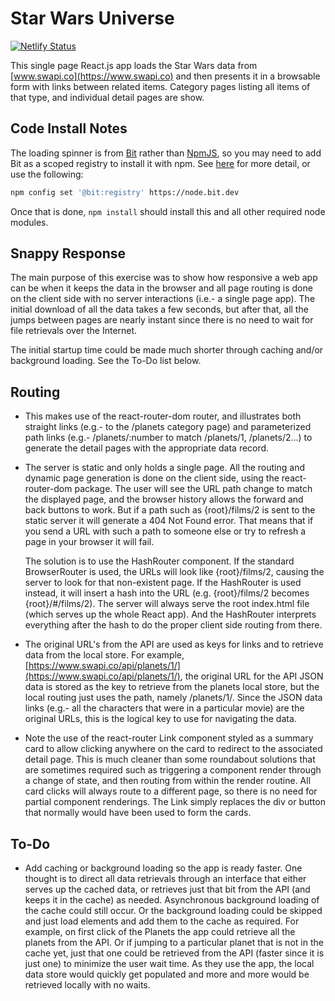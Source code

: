 # Star Wars Universe

[![Netlify Status](https://api.netlify.com/api/v1/badges/f714239b-e988-4410-a8e5-983746a538f4/deploy-status)](https://app.netlify.com/sites/youthful-perlman-13e655/deploys)

This single page React.js app loads the Star Wars data from [www.swapi.co](https://www.swapi.co) and then presents it in a browsable form with links between related items.  Category pages listing all items of that type, and individual detail pages are show.

## Code Install Notes

The loading spinner is from [Bit](https://bit.dev/) rather than [NpmJS](https://www.npmjs.com/), so you may need to add Bit as a scoped registry to install it with npm.  See [here](https://docs.bit.dev/docs/installing-components.html) for more detail, or use the following:

```bash
npm config set '@bit:registry' https://node.bit.dev
```

Once that is done, ```npm install``` should install this and all other required node modules.

## Snappy Response

The main purpose of this exercise was to show how responsive a web app can be when it keeps the data in the browser and all page routing is done on the client side with no server interactions (i.e.- a single page app).  The initial download of all the data takes a few seconds, but after that, all the jumps between pages are nearly instant since there is no need to wait for file retrievals over the Internet.

The initial startup time could be made much shorter through caching and/or background loading.  See the To-Do list below.

## Routing

- This makes use of the react-router-dom router, and illustrates both straight links (e.g.- to the /planets category page) and parameterized path links (e.g.- /planets/:number to match /planets/1, /planets/2...) to generate the detail pages with the appropriate data record.

- The server is static and only holds a single page.  All the routing and dynamic page generation is done on the client side, using the react-router-dom package.  The user will see the URL path change to match the displayed page, and the browser history allows the forward and back buttons to work.  But if a path such as {root}/films/2 is sent to the static server it will generate a 404 Not Found error.  That means that if you send a URL with such a path to someone else or try to refresh a page in your browser it will fail.

  The solution is to use the HashRouter component.  If the standard BrowserRouter is used, the URLs will look like {root}/films/2, causing the server to look for that non-existent page.  If the HashRouter is used instead, it will insert a hash into the URL (e.g. {root}/films/2 becomes {root}/#/films/2).  The server will always serve the root index.html file (which serves up the whole React app).  And the HashRouter interprets everything after the hash to do the proper client side routing from there.

- The original URL's from the API are used as keys for links and to retrieve data from the local store.  For example, [https://www.swapi.co/api/planets/1/](https://www.swapi.co/api/planets/1/), the original URL for the API JSON data is stored as the key to retrieve from the planets local store, but the local routing just uses the path, namely /planets/1/.  Since the JSON data links (e.g.- all the characters that were in a particular movie) are the original URLs, this is the logical key to use for navigating the data.

- Note the use of the react-router Link component styled as a summary card to allow clicking anywhere on the card to redirect to the associated detail page.  This is much cleaner than some roundabout solutions that are sometimes required such as triggering a component render through a change of state, and then routing from within the render routine.  All card clicks will always route to a different page, so there is no need for partial component renderings.  The Link simply replaces the div or button that normally would have been used to form the cards.

## To-Do

- Add caching or background loading so the app is ready faster.  One thought is to direct all data retrievals through an interface that either serves up the cached data, or retrieves just that bit from the API (and keeps it in the cache) as needed.  Asynchronous background loading of the cache could still occur.  Or the background loading could be skipped and just load elements and add them to the cache as required.  For example, on first click of the Planets the app could retrieve all the planets from the API.  Or if jumping to a particular planet that is not in the cache yet, just that one could be retrieved from the API (faster since it is just one) to minimize the user wait time.  As they use the app, the local data store would quickly get populated and more and more would be retrieved locally with no waits.
